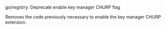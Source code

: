 go/registry: Deprecate enable key manager CHURP flag

Removes the code previously necessary to enable the key manager CHURP
extension.
